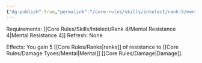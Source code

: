 ```yaml
---
{"dg-publish":true,"permalink":"/core-rules/skills/intelect/rank-5/mental-resistance-5/"}
---
```


Requirements: [[Core Rules/Skills/Intelect/Rank 4/Mental Resistance 4\|Mental Resistance 4]]
Refresh: None

Effects:
You gain 5 [[Core Rules/Ranks\|ranks]] of resistance to [[Core Rules/Damage Tyoes/Mental\|Mental]] [[Core Rules/Damage\|Damage]].



